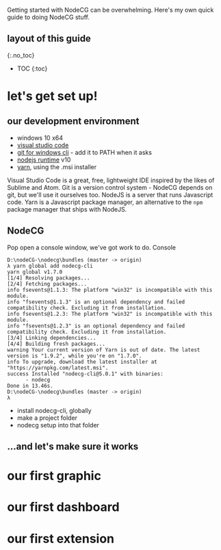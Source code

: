 Getting started with NodeCG can be overwhelming.
Here's my own quick guide to doing NodeCG stuff.

## layout of this guide
{:.no_toc}
* TOC
{:toc}

# let's get set up!
## our development environment
* windows 10 x64
* [visual studio code](https://code.visualstudio.com)
* [git for windows cli](https://git-scm.com/downloads) - add it to PATH when it asks
* [nodejs runtime](https://nodejs.org) v10
* [yarn](https://yarnpkg.com), using the .msi installer

Visual Studio Code is a great, free, lightweight IDE inspired by the likes of Sublime and Atom.
Git is a version control system - NodeCG depends on git, but we'll use it ourselves too.
NodeJS is a server that runs Javascript code.
Yarn is a Javascript package manager, an alternative to the `npm` package manager that ships with NodeJS.

## NodeCG
Pop open a console window, we've got work to do. Console

```console
D:\nodeCG-\nodecg\bundles (master -> origin)
λ yarn global add nodecg-cli
yarn global v1.7.0
[1/4] Resolving packages...
[2/4] Fetching packages...
info fsevents@1.1.3: The platform "win32" is incompatible with this module.
info "fsevents@1.1.3" is an optional dependency and failed compatibility check. Excluding it from installation.
info fsevents@1.2.3: The platform "win32" is incompatible with this module.
info "fsevents@1.2.3" is an optional dependency and failed compatibility check. Excluding it from installation.
[3/4] Linking dependencies...
[4/4] Building fresh packages...
warning Your current version of Yarn is out of date. The latest version is "1.9.2", while you're on "1.7.0".
info To upgrade, download the latest installer at "https://yarnpkg.com/latest.msi".
success Installed "nodecg-cli@5.0.1" with binaries:
      - nodecg
Done in 13.46s.
D:\nodeCG-\nodecg\bundles (master -> origin)
λ
```


* install nodecg-cli, globally
* make a project folder
* nodecg setup into that folder

## ...and let's make sure it works

# our first graphic

# our first dashboard

# our first extension
